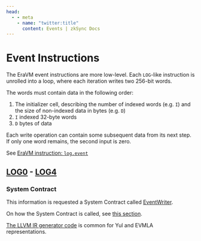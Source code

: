 ```yaml
---
head:
  - - meta
    - name: "twitter:title"
      content: Events | zkSync Docs
---
```


# Event Instructions

The EraVM event instructions are more low-level. Each `LOG`-like instruction is unrolled into a loop, where each iteration writes two 256-bit words.

The words must contain data in the following order:

1. The initializer cell, describing the number of indexed words (e.g. `I`) and the size of non-indexed data in bytes (e.g. `D`)
2. `I` indexed 32-byte words
3. `D` bytes of data

Each write operation can contain some subsequent data from its next step. If only one word remains, the second input is zero.

See [EraVM instruction: `log.event`](https://matter-labs.github.io/eravm-spec/spec.html#EventDefinition)

## [LOG0](https://www.evm.codes/#a0?fork=shanghai) - [LOG4](https://www.evm.codes/#a4?fork=shanghai)

### System Contract

This information is requested a System Contract called [EventWriter](https://github.com/matter-labs/era-system-contracts/blob/main/contracts/EventWriter.yul).

On how the System Contract is called, see [this section](../../system-contracts.md#event-handler).

[The LLVM IR generator code](https://github.com/matter-labs/era-compiler-llvm-context/blob/main/src/eravm/evm/event.rs#L20) is common for Yul and EVMLA representations.

